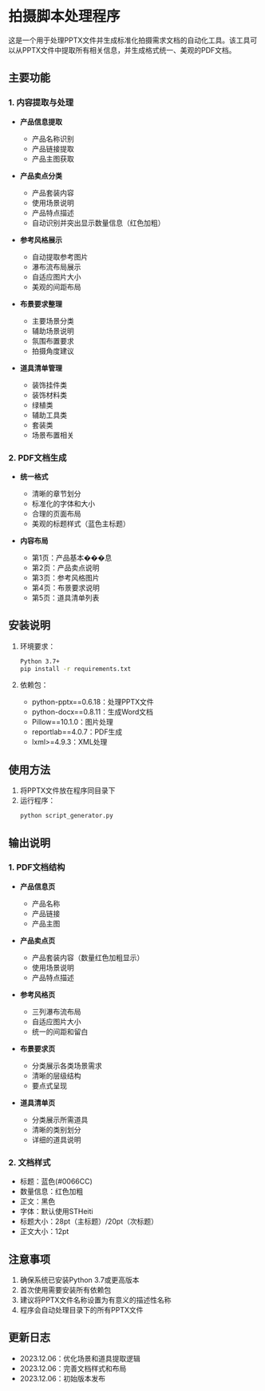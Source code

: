 # 拍摄脚本处理程序

这是一个用于处理PPTX文件并生成标准化拍摄需求文档的自动化工具。该工具可以从PPTX文件中提取所有相关信息，并生成格式统一、美观的PDF文档。

## 主要功能

### 1. 内容提取与处理
- **产品信息提取**
  - 产品名称识别
  - 产品链接提取
  - 产品主图获取

- **产品卖点分类**
  - 产品套装内容
  - 使用场景说明
  - 产品特点描述
  - 自动识别并突出显示数量信息（红色加粗）

- **参考风格展示**
  - 自动提取参考图片
  - 瀑布流布局展示
  - 自适应图片大小
  - 美观的间距布局

- **布景要求整理**
  - 主要场景分类
  - 辅助场景说明
  - 氛围布置要求
  - 拍摄角度建议

- **道具清单管理**
  - 装饰挂件类
  - 装饰材料类
  - 绿植类
  - 辅助工具类
  - 套装类
  - 场景布置相关

### 2. PDF文档生成
- **统一格式**
  - 清晰的章节划分
  - 标准化的字体和大小
  - 合理的页面布局
  - 美观的标题样式（蓝色主标题）

- **内容布局**
  - 第1页：产品基本���息
  - 第2页：产品卖点说明
  - 第3页：参考风格图片
  - 第4页：布景要求说明
  - 第5页：道具清单列表

## 安装说明

1. 环境要求：
   ```bash
   Python 3.7+
   pip install -r requirements.txt
   ```

2. 依赖包：
   - python-pptx==0.6.18：处理PPTX文件
   - python-docx==0.8.11：生成Word文档
   - Pillow==10.1.0：图片处理
   - reportlab==4.0.7：PDF生成
   - lxml>=4.9.3：XML处理

## 使用方法

1. 将PPTX文件放在程序同目录下
2. 运行程序：
   ```bash
   python script_generator.py
   ```

## 输出说明

### 1. PDF文档结构
- **产品信息页**
  - 产品名称
  - 产品链接
  - 产品主图

- **产品卖点页**
  - 产品套装内容（数量红色加粗显示）
  - 使用场景说明
  - 产品特点描述

- **参考风格页**
  - 三列瀑布流布局
  - 自适应图片大小
  - 统一的间距和留白

- **布景要求页**
  - 分类展示各类场景需求
  - 清晰的层级结构
  - 要点式呈现

- **道具清单页**
  - 分类展示所需道具
  - 清晰的类别划分
  - 详细的道具说明

### 2. 文档样式
- 标题：蓝色(#0066CC)
- 数量信息：红色加粗
- 正文：黑色
- 字体：默认使用STHeiti
- 标题大小：28pt（主标题）/20pt（次标题）
- 正文大小：12pt

## 注意事项
1. 确保系统已安装Python 3.7或更高版本
2. 首次使用需要安装所有依赖包
3. 建议将PPTX文件名称设置为有意义的描述性名称
4. 程序会自动处理目录下的所有PPTX文件

## 更新日志
- 2023.12.06：优化场景和道具提取逻辑
- 2023.12.06：完善文档样式和布局
- 2023.12.06：初始版本发布